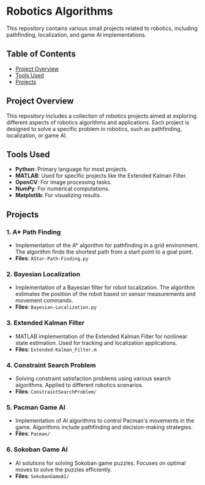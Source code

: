 # Robotics Algorithms

This repository contains various small projects related to robotics, including pathfinding, localization, and game AI implementations.

## Table of Contents

- [Project Overview](#project-overview)
- [Tools Used](#tools-used)
- [Projects](#projects)

## Project Overview

This repository includes a collection of robotics projects aimed at exploring different aspects of robotics algorithms and applications. Each project is designed to solve a specific problem in robotics, such as pathfinding, localization, or game AI.

## Tools Used

- **Python**: Primary language for most projects.
- **MATLAB**: Used for specific projects like the Extended Kalman Filter.
- **OpenCV**: For image processing tasks.
- **NumPy**: For numerical computations.
- **Matplotlib**: For visualizing results.

## Projects

### 1. A* Path Finding
- Implementation of the A* algorithm for pathfinding in a grid environment. The algorithm finds the shortest path from a start point to a goal point.
- **Files**: `AStar-Path-Finding.py`

### 2. Bayesian Localization
- Implementation of a Bayesian filter for robot localization. The algorithm estimates the position of the robot based on sensor measurements and movement commands.
- **Files**: `Bayesian-Localization.py`

### 3. Extended Kalman Filter
- MATLAB implementation of the Extended Kalman Filter for nonlinear state estimation. Used for tracking and localization applications.
- **Files**: `Extended-Kalman_Filter.m`

### 4. Constraint Search Problem
- Solving constraint satisfaction problems using various search algorithms. Applied to different robotics scenarios.
- **Files**: `ConstraintSearchProblem/`

### 5. Pacman Game AI
- Implementation of AI algorithms to control Pacman's movements in the game. Algorithms include pathfinding and decision-making strategies.
- **Files**: `Pacman/`

### 6. Sokoban Game AI
- AI solutions for solving Sokoban game puzzles. Focuses on optimal moves to solve the puzzles efficiently.
- **Files**: `SokobanGameAI/`
